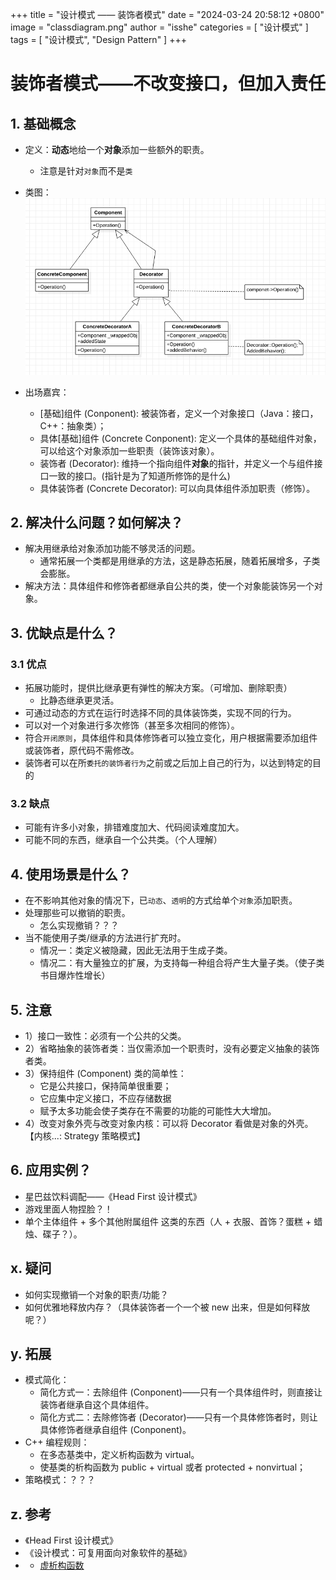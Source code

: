 +++
title = "设计模式 —— 装饰者模式"
date = "2024-03-24 20:58:12 +0800"
image = "classdiagram.png"
author = "isshe"
categories = [ "设计模式" ]
tags = [ "设计模式", "Design Pattern" ]
+++


# 装饰者模式——不改变接口，但加入责任
## 1. 基础概念
* 定义：**动态**地给一个**对象**添加一些额外的职责。
    * 注意是针对`对象`而不是`类`

* 类图：
![类图](classdiagram.png)

* 出场嘉宾：
    * [基础]组件 (Conponent): 被装饰者，定义一个对象接口（Java：接口，C++：抽象类）；
    * 具体[基础]组件 (Concrete Conponent): 定义一个具体的基础组件对象，可以给这个对象添加一些职责（装饰该对象）。
    * 装饰者 (Decorator): 维持一个指向组件**对象**的指针，并定义一个与组件接口一致的接口。(指针是为了知道所修饰的是什么)
    * 具体装饰者 (Concrete Decorator): 可以向具体组件添加职责（修饰）。

## 2. 解决什么问题？如何解决？
* 解决用继承给对象添加功能不够灵活的问题。
    * 通常拓展一个类都是用继承的方法，这是静态拓展，随着拓展增多，子类会膨胀。
* 解决方法：具体组件和修饰者都继承自公共的类，使一个对象能装饰另一个对象。

## 3. 优缺点是什么？
### 3.1 优点
* 拓展功能时，提供比继承更有弹性的解决方案。（可增加、删除职责）
    * 比静态继承更灵活。
* 可通过动态的方式在运行时选择不同的具体装饰类，实现不同的行为。
* 可以对一个对象进行多次修饰（甚至多次相同的修饰）。
* 符合`开闭原则`，具体组件和具体修饰者可以独立变化，用户根据需要添加组件或装饰者，原代码不需修改。
* 装饰者可以在所`委托的装饰者行为`之前或之后加上自己的行为，以达到特定的目的

### 3.2 缺点
* 可能有许多小对象，排错难度加大、代码阅读难度加大。
* 可能不同的东西，继承自一个公共类。（个人理解）

## 4. 使用场景是什么？
* 在不影响其他对象的情况下，已`动态`、`透明`的方式给单个`对象`添加职责。
* 处理那些可以撤销的职责。
    * 怎么实现撤销？？？
* 当不能使用子类/继承的方法进行扩充时。
    * 情况一：类定义被隐藏，因此无法用于生成子类。
    * 情况二：有大量独立的扩展，为支持每一种组合将产生大量子类。（使子类书目爆炸性增长）

## 5. 注意
* 1）接口一致性：必须有一个公共的父类。
* 2）省略抽象的装饰者类：当仅需添加一个职责时，没有必要定义抽象的装饰者类。
* 3）保持组件 (Component) 类的简单性：
    * 它是公共接口，保持简单很重要；
    * 它应集中定义接口，不应存储数据
    * 赋予太多功能会使子类存在不需要的功能的可能性大大增加。
* 4）改变对象外壳与改变对象内核：可以将 Decorator 看做是对象的外壳。【内核...: Strategy 策略模式】


## 6. 应用实例？
* 星巴兹饮料调配——《Head First 设计模式》
* 游戏里面人物捏脸？！
* 单个主体组件 + 多个其他附属组件 这类的东西（人 + 衣服、首饰？蛋糕 + 蜡烛、碟子？）。


## x. 疑问
* 如何实现撤销一个对象的职责/功能？
* 如何优雅地释放内存？（具体装饰者一个一个被 new 出来，但是如何释放呢？）

## y. 拓展
* 模式简化：
    * 简化方式一：去除组件 (Conponent)——只有一个具体组件时，则直接让装饰者继承自这个具体组件。
    * 简化方式二：去除修饰者 (Decorator)——只有一个具体修饰者时，则让具体修饰者继承自组件 (Conponent)。
* C++ 编程规则：
    * 在多态基类中，定义析构函数为 virtual。
    * 使基类的析构函数为 public + virtual 或者 protected + nonvirtual；
* 策略模式：？？？

## z. 参考
* 《Head First 设计模式》
* 《设计模式：可复用面向对象软件的基础》
* * [虚析构函数](https://www.zhihu.com/question/41538182)
